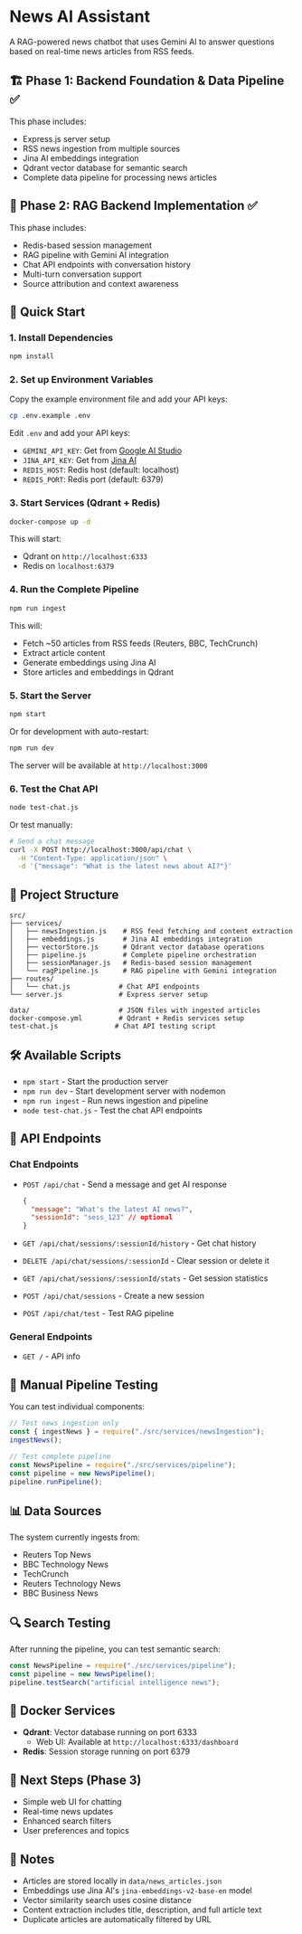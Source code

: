 # News AI Assistant

A RAG-powered news chatbot that uses Gemini AI to answer questions based on real-time news articles from RSS feeds.

## 🏗️ Phase 1: Backend Foundation & Data Pipeline ✅

This phase includes:

- Express.js server setup
- RSS news ingestion from multiple sources
- Jina AI embeddings integration
- Qdrant vector database for semantic search
- Complete data pipeline for processing news articles

## 🤖 Phase 2: RAG Backend Implementation ✅

This phase includes:

- Redis-based session management
- RAG pipeline with Gemini AI integration
- Chat API endpoints with conversation history
- Multi-turn conversation support
- Source attribution and context awareness

## 🚀 Quick Start

### 1. Install Dependencies

```bash
npm install
```

### 2. Set up Environment Variables

Copy the example environment file and add your API keys:

```bash
cp .env.example .env
```

Edit `.env` and add your API keys:

- `GEMINI_API_KEY`: Get from [Google AI Studio](https://aistudio.google.com/)
- `JINA_API_KEY`: Get from [Jina AI](https://jina.ai/)
- `REDIS_HOST`: Redis host (default: localhost)
- `REDIS_PORT`: Redis port (default: 6379)

### 3. Start Services (Qdrant + Redis)

```bash
docker-compose up -d
```

This will start:

- Qdrant on `http://localhost:6333`
- Redis on `localhost:6379`

### 4. Run the Complete Pipeline

```bash
npm run ingest
```

This will:

- Fetch ~50 articles from RSS feeds (Reuters, BBC, TechCrunch)
- Extract article content
- Generate embeddings using Jina AI
- Store articles and embeddings in Qdrant

### 5. Start the Server

```bash
npm start
```

Or for development with auto-restart:

```bash
npm run dev
```

The server will be available at `http://localhost:3000`

### 6. Test the Chat API

```bash
node test-chat.js
```

Or test manually:

```bash
# Send a chat message
curl -X POST http://localhost:3000/api/chat \
  -H "Content-Type: application/json" \
  -d '{"message": "What is the latest news about AI?"}'
```

## 📁 Project Structure

```
src/
├── services/
│   ├── newsIngestion.js    # RSS feed fetching and content extraction
│   ├── embeddings.js       # Jina AI embeddings integration
│   ├── vectorStore.js      # Qdrant vector database operations
│   ├── pipeline.js         # Complete pipeline orchestration
│   ├── sessionManager.js   # Redis-based session management
│   └── ragPipeline.js      # RAG pipeline with Gemini integration
├── routes/
│   └── chat.js            # Chat API endpoints
└── server.js              # Express server setup

data/                      # JSON files with ingested articles
docker-compose.yml         # Qdrant + Redis services setup
test-chat.js              # Chat API testing script
```

## 🛠️ Available Scripts

- `npm start` - Start the production server
- `npm run dev` - Start development server with nodemon
- `npm run ingest` - Run news ingestion and pipeline
- `node test-chat.js` - Test the chat API endpoints

## 📡 API Endpoints

### Chat Endpoints

- `POST /api/chat` - Send a message and get AI response

  ```json
  {
    "message": "What's the latest AI news?",
    "sessionId": "sess_123" // optional
  }
  ```

- `GET /api/chat/sessions/:sessionId/history` - Get chat history
- `DELETE /api/chat/sessions/:sessionId` - Clear session or delete it
- `GET /api/chat/sessions/:sessionId/stats` - Get session statistics
- `POST /api/chat/sessions` - Create a new session
- `POST /api/chat/test` - Test RAG pipeline

### General Endpoints

- `GET /` - API info

## 🔧 Manual Pipeline Testing

You can test individual components:

```javascript
// Test news ingestion only
const { ingestNews } = require("./src/services/newsIngestion");
ingestNews();

// Test complete pipeline
const NewsPipeline = require("./src/services/pipeline");
const pipeline = new NewsPipeline();
pipeline.runPipeline();
```

## 📊 Data Sources

The system currently ingests from:

- Reuters Top News
- BBC Technology News
- TechCrunch
- Reuters Technology News
- BBC Business News

## 🔍 Search Testing

After running the pipeline, you can test semantic search:

```javascript
const NewsPipeline = require("./src/services/pipeline");
const pipeline = new NewsPipeline();
pipeline.testSearch("artificial intelligence news");
```

## 🐳 Docker Services

- **Qdrant**: Vector database running on port 6333
  - Web UI: Available at `http://localhost:6333/dashboard`
- **Redis**: Session storage running on port 6379

## 🚧 Next Steps (Phase 3)

- Simple web UI for chatting
- Real-time news updates
- Enhanced search filters
- User preferences and topics

## 📝 Notes

- Articles are stored locally in `data/news_articles.json`
- Embeddings use Jina AI's `jina-embeddings-v2-base-en` model
- Vector similarity search uses cosine distance
- Content extraction includes title, description, and full article text
- Duplicate articles are automatically filtered by URL

